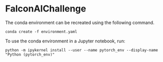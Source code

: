 # FalconAIChallenge

The conda environment can be recreated using the following command.

`conda create -f environment.yaml`

To use the conda environment in a Jupyter notebook, run:

`python -m ipykernel install --user --name pytorch_env --display-name "Python (pytorch_env)"`
